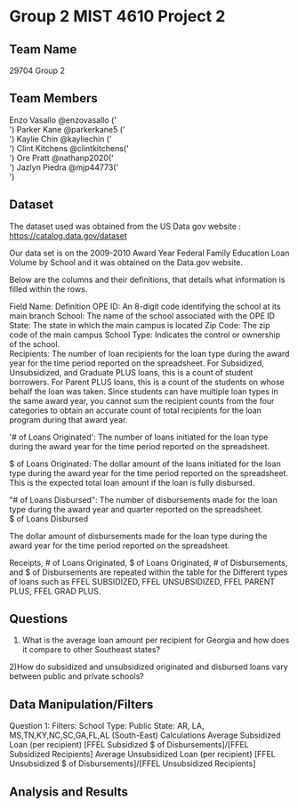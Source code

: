 
# Group 2 MIST 4610 Project 2




## Team Name
29704 Group 2

## Team Members
Enzo Vasallo @enzovasallo ('<br>')
Parker Kane @parkerkane5 ('<br>')
Kaylie Chin @kayliechin ('<br>')
Clint Kitchens @clintkitchens('<br>')
Ore Pratt @nathanp2020('<br>')
Jazlyn Piedra @mjp44773('<br>')

## Dataset
The dataset used was obtained from the US Data gov website : https://catalog.data.gov/dataset

Our data set is on the 2009-2010 Award Year Federal Family Education Loan Volume by School and it was obtained on the Data.gov website. 


Below are the columns and their definitions, that details what information is filled within the rows. 




Field Name:      Definition
OPE ID:          An 8-digit code identifying the school at its main branch
School:          The name of the school associated with the OPE ID
State:           The state in which the main campus is located
Zip Code:        The zip code of the main campus
School Type:     Indicates the control or ownership of the school.  
Recipients:      The number of loan recipients for the loan type during the award year for the time period reported on the spreadsheet.  For Subsidized, Unsubsidized, and Graduate PLUS loans, this is a count of student borrowers.  For Parent PLUS loans, this is a count of the students on whose behalf the loan was taken.  Since students can have multiple loan types in the same award year, you cannot sum the recipient counts from the four categories to obtain an accurate count of total recipients for the loan program during that award year.

'# of Loans Originated':
The number of loans initiated for the loan type during the award year for the time period reported on the spreadsheet.  

$ of Loans Originated:
The dollar amount of the loans initiated for the loan type during the award year for the time period reported on the spreadsheet.  This is the expected total loan amount if the loan is fully disbursed.

"# of Loans Disbursed":
The number of disbursements made for the loan type during the award year and quarter reported on the spreadsheet.  
$ of Loans Disbursed

The dollar amount of disbursements made for the loan type during the award year for the time period reported on the spreadsheet.  

Receipts, # of Loans Originated,	 $ of Loans Originated, # of Disbursements, and $ of Disbursements are repeated within the table for the Different types of loans such as FFEL SUBSIDIZED, FFEL UNSUBSIDIZED, FFEL PARENT PLUS, FFEL GRAD PLUS.	
## Questions
1) What is the average loan amount per recipient for Georgia and how does it compare to other Southeast states?


2)How do subsidized and unsubsidized originated and disbursed loans vary between public and private schools?

## Data Manipulation/Filters
Question 1:
Filters:
School Type: Public
State: AR, LA, MS,TN,KY,NC,SC,GA,FL,AL (South-East)
Calculations
Average Subsidized Loan (per recipient)
[FFEL Subsidized $ of Disbursements]/[FFEL Subsidized Recipients]
Average Unsubsidized Loan (per recipient)
[FFEL Unsubsidized $ of Disbursements]/[FFEL Unsubsidized Recipients]

## Analysis and Results
